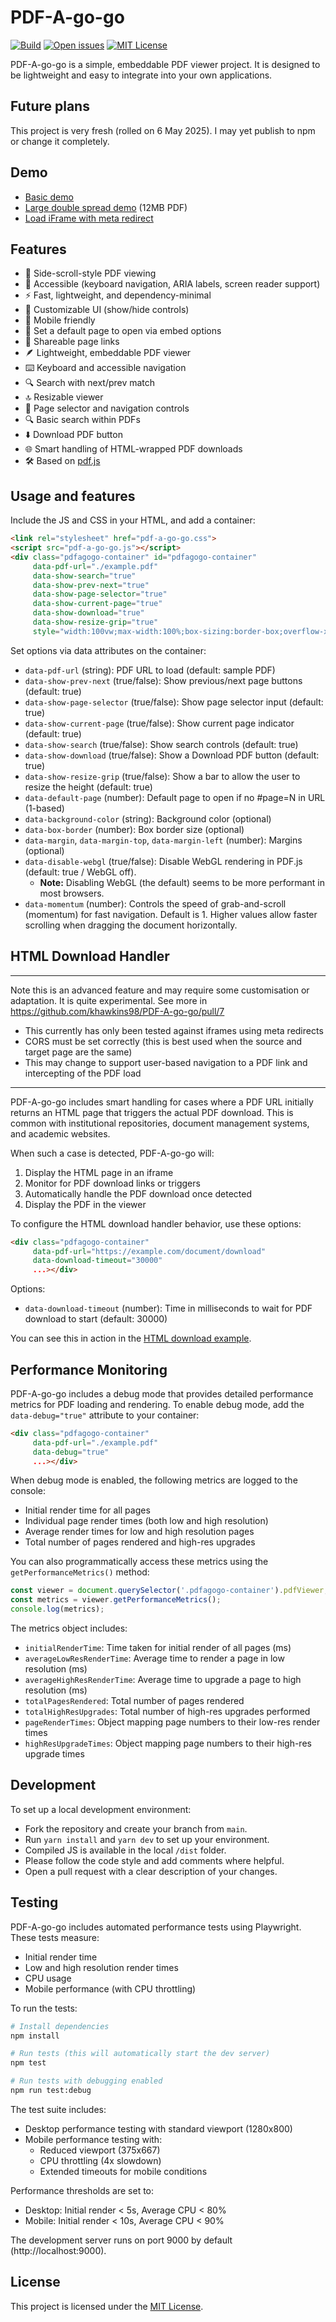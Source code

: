 # PDF-A-go-go

[![Build](https://img.shields.io/badge/build-passing-brightgreen.svg)](https://github.com/khawkins98/PDF-A-go-go/actions)
[![Open issues](https://img.shields.io/github/issues/khawkins98/PDF-A-go-go.svg)](https://github.com/khawkins98/PDF-A-go-go/issues)
[![MIT License](https://img.shields.io/badge/license-MIT-blue.svg)](LICENSE)

PDF-A-go-go is a simple, embeddable PDF viewer project. It is designed to be lightweight and easy to integrate into your own applications.

## Future plans

This project is very fresh (rolled on 6 May 2025). I may yet publish to npm or change it completely.

## Demo

- [Basic demo](https://khawkins98.github.io/PDF-A-go-go/)
- [Large double spread demo](https://khawkins98.github.io/PDF-A-go-go/double-spread.html#pdf-page=10) (12MB PDF)
- [Load iFrame with meta redirect](https://khawkins98.github.io/PDF-A-go-go/html-download-example.html)

## Features

- 📖 Side-scroll-style PDF viewing
- 🦾 Accessible (keyboard navigation, ARIA labels, screen reader support)
- ⚡ Fast, lightweight, and dependency-minimal
- 🎨 Customizable UI (show/hide controls)
- 📱 Mobile friendly
- 🎯 Set a default page to open via embed options
- 🔗 Shareable page links
- 🪶 Lightweight, embeddable PDF viewer
- ⌨️ Keyboard and accessible navigation
- 🔍 Search with next/prev match
- 🔝 Resizable viewer
- 📑 Page selector and navigation controls
- 🔍 Basic search within PDFs
- ⬇️ Download PDF button
- 🌐 Smart handling of HTML-wrapped PDF downloads
- 🛠️ Based on [pdf.js](https://github.com/mozilla/pdf.js)

## Usage and features

Include the JS and CSS in your HTML, and add a container:

```html
<link rel="stylesheet" href="pdf-a-go-go.css">
<script src="pdf-a-go-go.js"></script>
<div class="pdfagogo-container" id="pdfagogo-container"
     data-pdf-url="./example.pdf"
     data-show-search="true"
     data-show-prev-next="true"
     data-show-page-selector="true"
     data-show-current-page="true"
     data-show-download="true"
     data-show-resize-grip="true"
     style="width:100vw;max-width:100%;box-sizing:border-box;overflow-x:hidden;"></div>
```

Set options via data attributes on the container:

- `data-pdf-url` (string): PDF URL to load (default: sample PDF)
- `data-show-prev-next` (true/false): Show previous/next page buttons (default: true)
- `data-show-page-selector` (true/false): Show page selector input (default: true)
- `data-show-current-page` (true/false): Show current page indicator (default: true)
- `data-show-search` (true/false): Show search controls (default: true)
- `data-show-download` (true/false): Show a Download PDF button (default: true)
- `data-show-resize-grip` (true/false): Show a bar to allow the user to resize the height (default: true)
- `data-default-page` (number): Default page to open if no #page=N in URL (1-based)
- `data-background-color` (string): Background color (optional)
- `data-box-border` (number): Box border size (optional)
- `data-margin`, `data-margin-top`, `data-margin-left` (number): Margins (optional)
- `data-disable-webgl` (true/false): Disable WebGL rendering in PDF.js (default: true / WebGL off).
  - **Note:** Disabling WebGL (the default) seems to be more performant in most browsers.
- `data-momentum` (number): Controls the speed of grab-and-scroll (momentum) for fast navigation. Default is 1. Higher values allow faster scrolling when dragging the document horizontally.

## HTML Download Handler

---

Note this is an advanced feature and may require some customisation or adaptation. It is quite experimental. See more in https://github.com/khawkins98/PDF-A-go-go/pull/7

- This currently has only been tested against iframes using meta redirects
- CORS must be set correctly (this is best used when the source and target page are the same)
- This may change to support user-based navigation to a PDF link and intercepting of the PDF load

---

PDF-A-go-go includes smart handling for cases where a PDF URL initially returns an HTML page that triggers the actual PDF download. This is common with institutional repositories, document management systems, and academic websites.

When such a case is detected, PDF-A-go-go will:

1. Display the HTML page in an iframe
2. Monitor for PDF download links or triggers
3. Automatically handle the PDF download once detected
4. Display the PDF in the viewer

To configure the HTML download handler behavior, use these options:

```html
<div class="pdfagogo-container"
     data-pdf-url="https://example.com/document/download"
     data-download-timeout="30000"
     ...></div>
```

Options:

- `data-download-timeout` (number): Time in milliseconds to wait for PDF download to start (default: 30000)

You can see this in action in the [HTML download example](//khawkins98.github.io/PDF-A-go-go/html-download-example.html).


## Performance Monitoring

PDF-A-go-go includes a debug mode that provides detailed performance metrics for PDF loading and rendering. To enable debug mode, add the `data-debug="true"` attribute to your container:

```html
<div class="pdfagogo-container"
     data-pdf-url="./example.pdf"
     data-debug="true"
     ...></div>
```

When debug mode is enabled, the following metrics are logged to the console:

- Initial render time for all pages
- Individual page render times (both low and high resolution)
- Average render times for low and high resolution pages
- Total number of pages rendered and high-res upgrades

You can also programmatically access these metrics using the `getPerformanceMetrics()` method:

```javascript
const viewer = document.querySelector('.pdfagogo-container').pdfViewer;
const metrics = viewer.getPerformanceMetrics();
console.log(metrics);
```

The metrics object includes:

- `initialRenderTime`: Time taken for initial render of all pages (ms)
- `averageLowResRenderTime`: Average time to render a page in low resolution (ms)
- `averageHighResRenderTime`: Average time to upgrade a page to high resolution (ms)
- `totalPagesRendered`: Total number of pages rendered
- `totalHighResUpgrades`: Total number of high-res upgrades performed
- `pageRenderTimes`: Object mapping page numbers to their low-res render times
- `highResUpgradeTimes`: Object mapping page numbers to their high-res upgrade times

## Development

To set up a local development environment:

- Fork the repository and create your branch from `main`.
- Run `yarn install` and `yarn dev` to set up your environment.
- Compiled JS is available in the local `/dist` folder.
- Please follow the code style and add comments where helpful.
- Open a pull request with a clear description of your changes.

## Testing

PDF-A-go-go includes automated performance tests using Playwright. These tests measure:

- Initial render time
- Low and high resolution render times
- CPU usage
- Mobile performance (with CPU throttling)

To run the tests:

```bash
# Install dependencies
npm install

# Run tests (this will automatically start the dev server)
npm test

# Run tests with debugging enabled
npm run test:debug
```

The test suite includes:

- Desktop performance testing with standard viewport (1280x800)
- Mobile performance testing with:
  - Reduced viewport (375x667)
  - CPU throttling (4x slowdown)
  - Extended timeouts for mobile conditions

Performance thresholds are set to:

- Desktop: Initial render < 5s, Average CPU < 80%
- Mobile: Initial render < 10s, Average CPU < 90%

The development server runs on port 9000 by default (http://localhost:9000).

## License

This project is licensed under the [MIT License](LICENSE).
